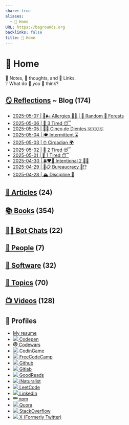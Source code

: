 ```yaml
---
share: true
aliases:
  - 🏡 Home
URL: https://bagrounds.org
backlinks: false
title: 🏡 Home
---
```

# 🏡 Home  
📑 Notes, 💭 thoughts, and 🔗 Links.  
❔ What do 🫵 _you_ 🤔 think?  
  
## [🪞 Reflections](./reflections/index.md) ~ Blog (174)  
- [2025-05-07 | 🌸🌬️ Allergies 👃🤧 | 🎲 Random 🌲 Forests](./reflections/2025-05-07.md)  
- [2025-05-06 | 🥱 3 Tired 😴](./reflections/2025-05-06.md)  
- [2025-05-05 | 🦷🔬 Cinco de Dientes 🇲🇽🇺🇸](./reflections/2025-05-05.md)  
- [2025-05-04 | 🍽️ Intermittent ⌛](./reflections/2025-05-04.md)  
- [2025-05-03 | ⏰ Circadian 🌍](./reflections/2025-05-03.md)  
- [2025-05-02 | 🥱 2 Tired 😴](./reflections/2025-05-02.md)  
- [2025-05-01 | 🥱 1 Tired 😴](./reflections/2025-05-01.md)  
- [2025-04-30 | 🍀❤️‍🔥 Intentional 2 🧘🎯](./reflections/2025-04-30.md)  
- [2025-04-29 | 🏢📋 Bureaucracy 🤪⁉️](./reflections/2025-04-29.md)  
- [2025-04-28 | 🏔️ Discipline 🧘](./reflections/2025-04-28.md)  
  
  
## [📄  Articles](./articles/index.md) (24)  
  
## [📚 Books](./books/index.md) (354)  
  
## [🤖💬 Bot Chats](./bot-chats/index.md) (22)  
  
## [👥 People](./people/index.md) (7)  
  
## [💾 Software](./software/index.md) (32)  
  
## [🌌 Topics](./topics/index.md) (70)  
  
## [📺 Videos](./videos/index.md) (128)  
  
## 🔗 Profiles  
- [My resume](./topics/my-resume.md)  
- <a href="http://codepen.io/bagrounds"><img style="height:1em; margin:0;" src="https://simpleicons.org/icons/codepen.svg"/> Codepen</a>  
- <a href="http://www.codewars.com/users/bagrounds"><img style="height:1em; margin:0;" src="https://raw.githubusercontent.com/bagrounds/icons/master/codewars.svg"/> Codewars</a>  
- <a href="https://www.codingame.com/profile/0d172b10ecb72b81c2bb2646e8be9d8a8930706"><img style="height:1em; margin:0;" src="https://simpleicons.org/icons/codingame.svg"/> CodinGame</a>  
- <a href="http://freecodecamp.com/bagrounds"><img style="height:1em; margin:0;" src="https://simpleicons.org/icons/freecodecamp.svg"/> FreeCodeCamp</a>  
- <a href="https://github.com/bagrounds"><img style="height:1em; margin:0;" src="https://simpleicons.org/icons/github.svg"/> Github</a>  
- <a href="http://gitlab.com/bagrounds"><img style="height:1em; margin:0;" src="https://simpleicons.org/icons/gitlab.svg"/> Gitlab</a>  
- <a href="http://goodreads.com/bagrounds"><img style="height:1em; margin:0;" src="https://simpleicons.org/icons/goodreads.svg"/> GoodReads</a>  
- <a href="https://www.inaturalist.org/people/8822063"><img style="height:1em; margin:0;" src="https://static.inaturalist.org/wiki_page_attachments/3154-original.png"/> iNaturalist</a>  
- <a href="https://leetcode.com/u/bagrounds"><img style="height:1em; margin:0;" src="https://simpleicons.org/icons/leetcode.svg"/> LeetCode</a>  
- <a href="https://linkedin.com/in/bagrounds"><img style="height:1em; margin:0;" src="https://simpleicons.org/icons/linkedin.svg"/> LinkedIn</a>  
- <a href="http://www.npmjs.com/~bagrounds"><img style="height:1em; margin:0;" src="https://raw.githubusercontent.com/bagrounds/icons/master/npm.svg"/> npm</a>  
- <a href="https://www.quora.com/profile/Bryan-Grounds"><img style="height:1em; margin:0;" src="https://simpleicons.org/icons/quora.svg"/> Quora</a>  
- <a href="http://stackoverflow.com/users/2081363/bagrounds"><img style="height:1em; margin:0;" src="https://simpleicons.org/icons/stackoverflow.svg"/> StackOverflow</a>  
- <a href="https://twitter.com/bagrounds"><img style="height:1em; margin:0;" src="https://simpleicons.org/icons/x.svg"/> X (Formerly Twitter)</a>  
